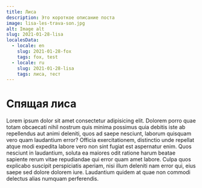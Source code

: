 ```yaml
---
title: Лиса
description: Это короткое описание поста
image: lisa-les-trava-son.jpg
alt: Image alt
slug: 2021-01-28-lisa
localesData:
  - locale: en
    slug: 2021-01-28-fox
    tags: fox, test
  - locale: ru
    slug: 2021-01-28-lisa
    tags: лиса, тест
---
```


# Спящая лиса
Lorem ipsum dolor sit amet consectetur adipisicing elit. Dolorem porro quae totam obcaecati nihil nostrum quis minima possimus quia debitis iste ab repellendus aut animi deleniti, quos ad saepe nesciunt, laborum quisquam vero quam laudantium error? Officia exercitationem, distinctio unde repellat atque modi expedita labore vero non sint fugiat est
<v-img src="snegir-vetki-sneg.jpg" alt="Snegir"></v-img>
aspernatur enim. Quos nesciunt in laudantium, soluta ea maiores odit ratione harum beatae sapiente rerum vitae repudiandae qui error quam amet labore. Culpa quos explicabo suscipit perspiciatis aperiam, nisi illum deleniti nam error qui, eius saepe sed dolore dolorem iure. Laudantium quidem at quae non commodi delectus alias numquam perferendis.